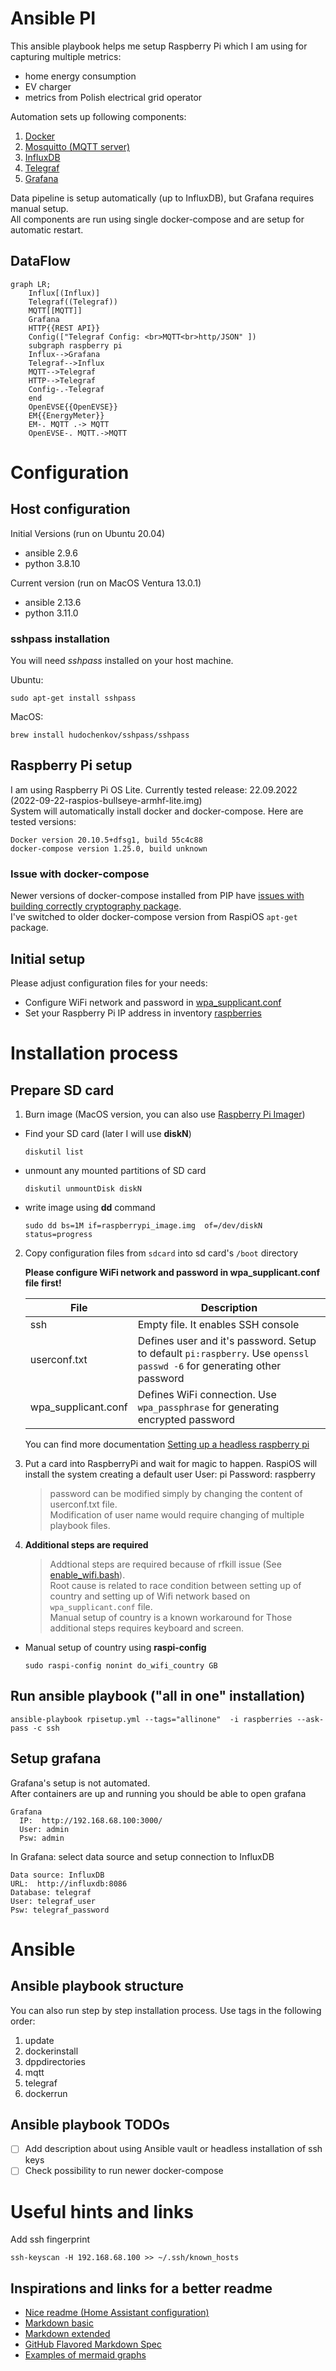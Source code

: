 # Ansible PI
This ansible playbook helps me setup Raspberry Pi which I am using for capturing multiple metrics: 
* home energy consumption 
* EV charger 
* metrics from Polish electrical grid operator

Automation sets up following components: 
1. [Docker](https://www.docker.com/)
2. [Mosquitto (MQTT server)](https://mosquitto.org/)
3. [InfluxDB](https://www.influxdata.com/)
4. [Telegraf](https://www.influxdata.com/time-series-platform/telegraf/)
5. [Grafana](https://grafana.com/)

Data pipeline is setup automatically (up to InfluxDB), but Grafana requires manual setup.  
All components are run using single docker-compose and are setup for automatic restart. 

## DataFlow
```mermaid
graph LR;
    Influx[(Influx)]
    Telegraf((Telegraf))
    MQTT[[MQTT]]
    Grafana
    HTTP{{REST API}}
    Config(["Telegraf Config: <br>MQTT<br>http/JSON" ])
    subgraph raspberry pi 
    Influx-->Grafana
    Telegraf-->Influx
    MQTT-->Telegraf
    HTTP-->Telegraf
    Config-.-Telegraf
    end 
    OpenEVSE{{OpenEVSE}}
    EM{{EnergyMeter}}
    EM-. MQTT .-> MQTT
    OpenEVSE-. MQTT.->MQTT
```

# Configuration

## Host configuration

Initial Versions (run on Ubuntu 20.04)
* ansible 2.9.6
* python 3.8.10

Current version (run on MacOS Ventura 13.0.1)
* ansible 2.13.6
* python 3.11.0

### sshpass installation 
You will need *sshpass* installed on your host machine.  

Ubuntu:
```
sudo apt-get install sshpass
```
MacOS:
```
brew install hudochenkov/sshpass/sshpass
```

## Raspberry Pi setup
I am using Raspberry Pi OS Lite. 
Currently tested release: 22.09.2022 (2022-09-22-raspios-bullseye-armhf-lite.img)  
System will automatically install docker and docker-compose. Here are tested versions:
```
Docker version 20.10.5+dfsg1, build 55c4c88
docker-compose version 1.25.0, build unknown
```

### Issue with docker-compose
Newer versions of docker-compose installed from PIP have [issues with building correctly cryptography package](https://github.com/pyca/cryptography/issues/5771#issuecomment-775176581).  
I've switched to older docker-compose version from RaspiOS `apt-get` package. 

## Initial setup 
Please adjust configuration files for your needs: 
* Configure WiFi network and password in [wpa_supplicant.conf](sdcard/wpa_supplicant.conf)
* Set your Raspberry Pi IP address in inventory [raspberries](raspberries)

# Installation process 

## Prepare SD card

1. Burn image (MacOS version, you can also use [Raspberry Pi Imager](https://www.raspberrypi.com/software/))

  * Find your SD card (later I will use **diskN**)
    ```
    diskutil list
    ```
  * unmount any mounted partitions of SD card
    ```
    diskutil unmountDisk diskN
    ```
  * write image using **dd** command
    ```
    sudo dd bs=1M if=raspberrypi_image.img  of=/dev/diskN status=progress
    ```


2. Copy configuration files from `sdcard` into sd card's `/boot` directory  
    
    **Please configure WiFi network and password in wpa_supplicant.conf file first!** 

    | File     | Description     |
    | ------------- | ------------- |
    | ssh        | Empty file. It enables SSH console |
    | userconf.txt | Defines user and it's password. Setup to default `pi:raspberry`. Use `openssl passwd -6` for generating other password |
    | wpa_supplicant.conf | Defines WiFi connection. Use `wpa_passphrase` for generating encrypted password|

    You can find more documentation
    [Setting up a headless raspberry pi](https://www.raspberrypi.com/documentation/computers/configuration.html#setting-up-a-headless-raspberry-pi)

3. Put a card into RaspberryPi and wait for magic to happen. RaspiOS will install the system creating a default user
  User: pi
  Password: raspberry
    > password can be modified simply by changing the content of userconf.txt file.  
    Modification of user name would require changing of multiple playbook files.

3. **Additional steps are required**
    > Addtional steps are required because of rfkill issue (See  [enable_wifi.bash](https://gist.github.com/jrconlin/0b79fbfcba3d5ec91751cb1a667b410e)).  
    Root cause is related to race condition between setting up of country and setting up of Wifi network based on `wpa_supplicant.conf` file.  
    Manual setup of country is a known workaround for  Those additional steps requires keyboard and screen.   

*  Manual setup of country using **raspi-config**
    ```
    sudo raspi-config nonint do_wifi_country GB
    ```


## Run ansible  playbook ("all in one" installation)
```
ansible-playbook rpisetup.yml --tags="allinone"  -i raspberries --ask-pass -c ssh
```

## Setup grafana
Grafana's setup is not automated.  
After containers are up and running you should be able to open grafana
```
Grafana
  IP:  http://192.168.68.100:3000/
  User: admin
  Psw: admin
```
In Grafana: select data source and setup connection to InfluxDB
```
Data source: InfluxDB
URL:  http://influxdb:8086
Database: telegraf
User: telegraf_user
Psw: telegraf_password
```

# Ansible 

## Ansible playbook structure 

You can also run step by step installation process.
Use tags in the following order: 
1. update
1. dockerinstall
1. dppdirectories
1. mqtt
1. telegraf
1. dockerrun

## Ansible playbook TODOs
- [ ] Add description about using Ansible vault or headless installation of ssh keys
- [ ] Check possibility to run newer docker-compose

# Useful hints and links 

Add ssh fingerprint
```
ssh-keyscan -H 192.168.68.100 >> ~/.ssh/known_hosts
```

## Inspirations and links for a better readme
* [Nice readme (Home Assistant configuration)](https://github.com/CCOSTAN/Home-AssistantConfig#readme)  
* [Markdown basic](https://www.markdownguide.org/basic-syntax/)  
* [Markdown extended](https://www.markdownguide.org/extended-syntax)  
* [GitHub Flavored Markdown Spec](https://github.github.com/gfm/)  
* [Examples of mermaid graphs]( https://mermaid.js.org/syntax/flowchart.html)


